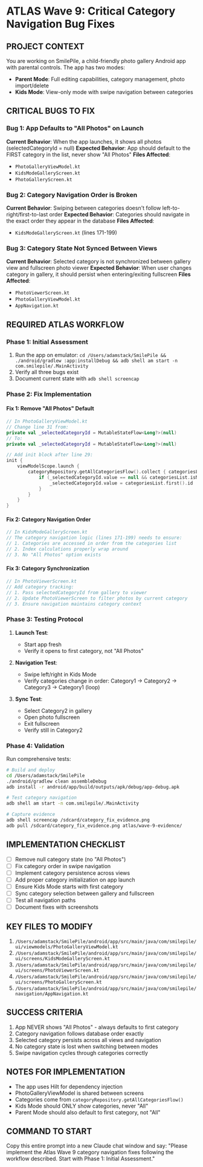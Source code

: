# ATLAS Wave 9: Critical Category Navigation Bug Fixes

## PROJECT CONTEXT
You are working on SmilePile, a child-friendly photo gallery Android app with parental controls. The app has two modes:
- **Parent Mode**: Full editing capabilities, category management, photo import/delete
- **Kids Mode**: View-only mode with swipe navigation between categories

## CRITICAL BUGS TO FIX

### Bug 1: App Defaults to "All Photos" on Launch
**Current Behavior**: When the app launches, it shows all photos (selectedCategoryId = null)
**Expected Behavior**: App should default to the FIRST category in the list, never show "All Photos"
**Files Affected**:
- `PhotoGalleryViewModel.kt`
- `KidsModeGalleryScreen.kt`
- `PhotoGalleryScreen.kt`

### Bug 2: Category Navigation Order is Broken
**Current Behavior**: Swiping between categories doesn't follow left-to-right/first-to-last order
**Expected Behavior**: Categories should navigate in the exact order they appear in the database
**Files Affected**:
- `KidsModeGalleryScreen.kt` (lines 171-199)

### Bug 3: Category State Not Synced Between Views
**Current Behavior**: Selected category is not synchronized between gallery view and fullscreen photo viewer
**Expected Behavior**: When user changes category in gallery, it should persist when entering/exiting fullscreen
**Files Affected**:
- `PhotoViewerScreen.kt`
- `PhotoGalleryViewModel.kt`
- `AppNavigation.kt`

## REQUIRED ATLAS WORKFLOW

### Phase 1: Initial Assessment
1. Run the app on emulator: `cd /Users/adamstack/SmilePile && ./android/gradlew :app:installDebug && adb shell am start -n com.smilepile/.MainActivity`
2. Verify all three bugs exist
3. Document current state with `adb shell screencap`

### Phase 2: Fix Implementation

#### Fix 1: Remove "All Photos" Default
```kotlin
// In PhotoGalleryViewModel.kt
// Change line 31 from:
private val _selectedCategoryId = MutableStateFlow<Long?>(null)
// To:
private val _selectedCategoryId = MutableStateFlow<Long?>(null)

// Add init block after line 29:
init {
    viewModelScope.launch {
        categoryRepository.getAllCategoriesFlow().collect { categoriesList ->
            if (_selectedCategoryId.value == null && categoriesList.isNotEmpty()) {
                _selectedCategoryId.value = categoriesList.first().id
            }
        }
    }
}
```

#### Fix 2: Category Navigation Order
```kotlin
// In KidsModeGalleryScreen.kt
// The category navigation logic (lines 171-199) needs to ensure:
// 1. Categories are accessed in order from the categories list
// 2. Index calculations properly wrap around
// 3. No "All Photos" option exists
```

#### Fix 3: Category Synchronization
```kotlin
// In PhotoViewerScreen.kt
// Add category tracking:
// 1. Pass selectedCategoryId from gallery to viewer
// 2. Update PhotoViewerScreen to filter photos by current category
// 3. Ensure navigation maintains category context
```

### Phase 3: Testing Protocol

1. **Launch Test**:
   - Start app fresh
   - Verify it opens to first category, not "All Photos"

2. **Navigation Test**:
   - Swipe left/right in Kids Mode
   - Verify categories change in order: Category1 → Category2 → Category3 → Category1 (loop)

3. **Sync Test**:
   - Select Category2 in gallery
   - Open photo fullscreen
   - Exit fullscreen
   - Verify still in Category2

### Phase 4: Validation

Run comprehensive tests:
```bash
# Build and deploy
cd /Users/adamstack/SmilePile
./android/gradlew clean assembleDebug
adb install -r android/app/build/outputs/apk/debug/app-debug.apk

# Test category navigation
adb shell am start -n com.smilepile/.MainActivity

# Capture evidence
adb shell screencap /sdcard/category_fix_evidence.png
adb pull /sdcard/category_fix_evidence.png atlas/wave-9-evidence/
```

## IMPLEMENTATION CHECKLIST

- [ ] Remove null category state (no "All Photos")
- [ ] Fix category order in swipe navigation
- [ ] Implement category persistence across views
- [ ] Add proper category initialization on app launch
- [ ] Ensure Kids Mode starts with first category
- [ ] Sync category selection between gallery and fullscreen
- [ ] Test all navigation paths
- [ ] Document fixes with screenshots

## KEY FILES TO MODIFY

1. `/Users/adamstack/SmilePile/android/app/src/main/java/com/smilepile/ui/viewmodels/PhotoGalleryViewModel.kt`
2. `/Users/adamstack/SmilePile/android/app/src/main/java/com/smilepile/ui/screens/KidsModeGalleryScreen.kt`
3. `/Users/adamstack/SmilePile/android/app/src/main/java/com/smilepile/ui/screens/PhotoViewerScreen.kt`
4. `/Users/adamstack/SmilePile/android/app/src/main/java/com/smilepile/ui/screens/PhotoGalleryScreen.kt`
5. `/Users/adamstack/SmilePile/android/app/src/main/java/com/smilepile/navigation/AppNavigation.kt`

## SUCCESS CRITERIA

1. App NEVER shows "All Photos" - always defaults to first category
2. Category navigation follows database order exactly
3. Selected category persists across all views and navigation
4. No category state is lost when switching between modes
5. Swipe navigation cycles through categories correctly

## NOTES FOR IMPLEMENTATION

- The app uses Hilt for dependency injection
- PhotoGalleryViewModel is shared between screens
- Categories come from `categoryRepository.getAllCategoriesFlow()`
- Kids Mode should ONLY show categories, never "All"
- Parent Mode should also default to first category, not "All"

## COMMAND TO START

Copy this entire prompt into a new Claude chat window and say:
"Please implement the Atlas Wave 9 category navigation fixes following the workflow described. Start with Phase 1: Initial Assessment."